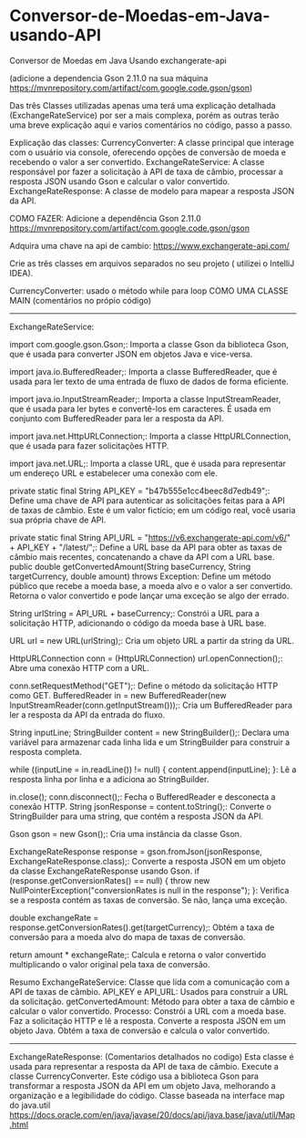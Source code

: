 # Conversor-de-Moedas-em-Java-usando-API
Conversor de Moedas em Java Usando exchangerate-api

(adicione a dependencia Gson 2.11.0 na sua máquina
https://mvnrepository.com/artifact/com.google.code.gson/gson)


Das três Classes utilizadas apenas uma terá uma explicação detalhada (ExchangeRateService) por ser a mais complexa, porém as outras terão uma breve explicação aqui e varios comentários no código, passo a passo.

Explicação das classes:
CurrencyConverter: A classe principal que interage com o usuário via console, oferecendo opções de conversão de moeda e recebendo o valor a ser convertido.
ExchangeRateService: A classe responsável por fazer a solicitação à API de taxa de câmbio, processar a resposta JSON usando Gson e calcular o valor convertido.
ExchangeRateResponse: A classe de modelo para mapear a resposta JSON da API.




COMO FAZER:
Adicione a dependência Gson 	2.11.0
https://mvnrepository.com/artifact/com.google.code.gson/gson

Adquira uma chave na api de cambio:
https://www.exchangerate-api.com/

Crie as três classes em arquivos separados no seu projeto ( utilizei o IntelliJ IDEA).


CurrencyConverter: 
usado o método while para loop COMO UMA CLASSE MAIN (comentários no própio código)


--------------------------------------------------------------------------------------------------------------------------------------------------------
ExchangeRateService:

import com.google.gson.Gson;: Importa a classe Gson da biblioteca Gson, que é usada para converter JSON em objetos Java e vice-versa.

import java.io.BufferedReader;: Importa a classe BufferedReader, que é usada para ler texto de uma entrada de fluxo de dados de forma eficiente.

import java.io.InputStreamReader;: Importa a classe InputStreamReader, que é usada para ler bytes e convertê-los em caracteres. É usada em conjunto com BufferedReader para ler a resposta da API.

import java.net.HttpURLConnection;: Importa a classe HttpURLConnection, que é usada para fazer solicitações HTTP.

import java.net.URL;: Importa a classe URL, que é usada para representar um endereço URL e estabelecer uma conexão com ele.


private static final String API_KEY = "b47b555e1cc4beec8d7edb49";: Define uma chave de API para autenticar as solicitações feitas para a API de taxas de câmbio. Este é um valor fictício; em um código real, você usaria sua própria chave de API.

private static final String API_URL = "https://v6.exchangerate-api.com/v6/" + API_KEY + "/latest/";: Define a URL base da API para obter as taxas de câmbio mais recentes, concatenando a chave da API com a URL base.
public double getConvertedAmount(String baseCurrency, String targetCurrency, double amount) throws Exception: Define um método público que recebe a moeda base, a moeda alvo e o valor a ser convertido. Retorna o valor convertido e pode lançar uma exceção se algo der errado.

String urlString = API_URL + baseCurrency;: Constrói a URL para a solicitação HTTP, adicionando o código da moeda base à URL base.

URL url = new URL(urlString);: Cria um objeto URL a partir da string da URL.

HttpURLConnection conn = (HttpURLConnection) url.openConnection();: Abre uma conexão HTTP com a URL.

conn.setRequestMethod("GET");: Define o método da solicitação HTTP como GET.
BufferedReader in = new BufferedReader(new InputStreamReader(conn.getInputStream()));: Cria um BufferedReader para ler a resposta da API da entrada do fluxo.

String inputLine; StringBuilder content = new StringBuilder();: Declara uma variável para armazenar cada linha lida e um StringBuilder para construir a resposta completa.

while ((inputLine = in.readLine()) != null) { content.append(inputLine); }: Lê a resposta linha por linha e a adiciona ao StringBuilder.

in.close(); conn.disconnect();: Fecha o BufferedReader e desconecta a conexão HTTP.
String jsonResponse = content.toString();: Converte o StringBuilder para uma string, que contém a resposta JSON da API.

Gson gson = new Gson();: Cria uma instância da classe Gson.

ExchangeRateResponse response = gson.fromJson(jsonResponse, ExchangeRateResponse.class);: Converte a resposta JSON em um objeto da classe ExchangeRateResponse usando Gson.
if (response.getConversionRates() == null) { throw new NullPointerException("conversionRates is null in the response"); }: Verifica se a resposta contém as taxas de conversão. Se não, lança uma exceção.

double exchangeRate = response.getConversionRates().get(targetCurrency);: Obtém a taxa de conversão para a moeda alvo do mapa de taxas de conversão.

return amount * exchangeRate;: Calcula e retorna o valor convertido multiplicando o valor original pela taxa de conversão.

Resumo
ExchangeRateService: Classe que lida com a comunicação com a API de taxas de câmbio.
API_KEY e API_URL: Usados para construir a URL da solicitação.
getConvertedAmount: Método para obter a taxa de câmbio e calcular o valor convertido.
Processo:
Constrói a URL com a moeda base.
Faz a solicitação HTTP e lê a resposta.
Converte a resposta JSON em um objeto Java.
Obtém a taxa de conversão e calcula o valor convertido.

--------------------------------------------------------------------------------------------------------------------------------------------------------------------------


ExchangeRateResponse: (Comentarios detalhados no codigo)
Esta classe é usada para representar a resposta da API de taxa de câmbio.
Execute a classe CurrencyConverter.
Este código usa a biblioteca Gson para transformar a resposta JSON da API em um objeto Java, melhorando a organização e a legibilidade do código.
Classe baseada na interface map do java.util https://docs.oracle.com/en/java/javase/20/docs/api/java.base/java/util/Map.html
